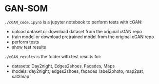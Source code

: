 # GAN-SOM

`./cGAN_code.ipynb` is a jupyter notebook to perform tests with cGAN:
- upload dataset or download dataset from the original cGAN repo
- train model or download pretrained model from the original cGAN repo
- perform tests
- show test results

`./cGAN_results` is the folder with test results for:
- datasets: Day2night, Edges2shoes, Facades, Maps
- models: day2night, edges2shoes, facades_label2photo, map2sat, sat2map
